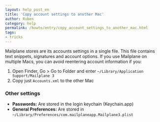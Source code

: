 ```yaml
---
layout: help_post_en
title: 'Copy account settings to another Mac'
author: Ruben
category: help
permalink: /howto/entry/copy_account_settings_to_another_mac.html
tags:
- tricks
---
```


Mailplane stores are its accounts settings in a single file. This file contains text snippets, signatures and account options. If you use Mailplane on multiple Macs, you can avoid reentering account information if you:

1. Open Finder, Go > Go to Folder and enter `~/Library/Application Support/Mailplane 3`
2. Copy just `Accounts.xml` to the other Mac


### Other settings

* **Passwords:** Are stored in the login keychain (Keychain.app)
* **General Preferences:** Are stored in `~/Library/Preferences/com.mailplaneapp.Mailplane3.plist`
